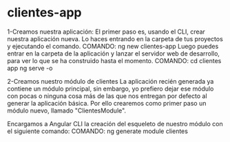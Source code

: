 # clientes-app

1-Creamos nuestra aplicación:
El primer paso es, usando el CLI, crear nuestra aplicación nueva. Lo haces entrando en la carpeta de tus proyectos y ejecutando el comando.
COMANDO: ng new clientes-app
Luego puedes entrar en la carpeta de la aplicación y lanzar el servidor web de desarrollo, para ver lo que se ha construido hasta el momento.
COMANDO:
cd clientes app
ng serve -o

2-Creamos nuestro módulo de clientes
La aplicación recién generada ya contiene un módulo principal, sin embargo, yo prefiero dejar ese módulo con pocas o ninguna cosa más de las que nos entregan por defecto al generar la aplicación básica. Por ello crearemos como primer paso un módulo nuevo, llamado "ClientesModule".

Encargamos a Angular CLI la creación del esqueleto de nuestro módulo con el siguiente comando:
COMANDO: ng generate module clientes
